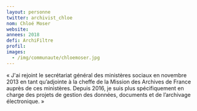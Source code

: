```yaml
---
layout: personne
twitter: archivist_chloe
nom: Chloé Moser
website:
annees: 2018
defi: ArchiFiltre
profil: 
images:
  - /img/communaute/chloemoser.jpg
---
```


« J'ai rejoint le secrétariat général des ministères sociaux en
novembre 2013 en tant qu’adjointe à la cheffe de la Mission des
Archives de France auprès de ces ministères. Depuis 2016, je suis
plus spécifiquement en charge des projets de gestion des données,
documents et de l’archivage électronique. »
